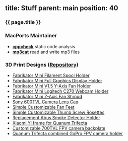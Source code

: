 title: Stuff
parent: main
position: 40
---

### {{ page.title }}

<!--%
mpages = [p for p in pages if p.get("parent", "") == "stuff" and p.lang == "en"]
mpages.sort(key=lambda p: int(p["position"]))
for p in mpages:
    if p.title == "Blog":
        print "  * **[%s](%s)**" % (p.post, p.url) # markdown list item
    else:
        print "  * **[%s](%s)**" % (p.title, p.url) # markdown list item
%-->

### MacPorts Maintainer

* **[cppcheck](https://trac.macports.org/browser/trunk/dports/devel/cppcheck/Portfile)** static code analysis
* **[mp3cat](https://trac.macports.org/browser/trunk/dports/audio/mp3cat/Portfile)** read and write mp3 files

### 3D Print Designs ([Repository](http://xythobuz.de/git/3d-print-designs/))

* [Fabrikator Mini Filament Spool Holder](http://www.thingiverse.com/thing:1427890)
* [Fabrikator Mini Full Graphics Display Holder](http://www.thingiverse.com/thing:1441146)
* [Fabrikator Mini V1.5 Y-Axis Fan Holder](http://www.thingiverse.com/thing:1454399)
* [Fabrikator Mini Logitech C270 Webcam Holder](http://www.thingiverse.com/thing:1531522)
* [Fabrikator Mini Z-Axis Fan Shroud](http://www.thingiverse.com/thing:1531538)
* [Sony 600TVL Camera Lens Cap](http://www.thingiverse.com/thing:1443462)
* [Simple Customizable Fan Feet](http://www.thingiverse.com/thing:1465392)
* [Simple Customizable Thumb Screw Rosettes](http://www.thingiverse.com/thing:1531544)
* [Replacement Abus Smoke Detector Holder](http://www.thingiverse.com/thing:1534421)
* [Xiaomi Yi frame for Quanum Trifecta](http://www.thingiverse.com/thing:1563684)
* [Customizable 700TVL FPV camera backplate](http://www.thingiverse.com/thing:1568475)
* [Quanum Trifecta combined GoPro FPV camera holder](http://www.thingiverse.com/thing:1569820)

